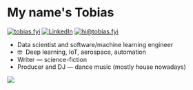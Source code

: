 # My name's Tobias

[![tobias.fyi](https://img.shields.io/static/v1?label=tobias.fyi&message=%20&color=maroon&logo=&style=flat-square&logoColor=white)](https://tobias.fyi/)
[![LinkedIn](https://img.shields.io/static/v1?label=LinkedIn&message=%20&color=red&logo=LinkedIn&style=flat-square&logoColor=white)](https://www.linkedin.com/in/tobias-reaper/)
[![hi@tobias.fyi](https://img.shields.io/static/v1?label=hi@tobias.fyi&message=%20&color=orange&logo=gmail&style=flat-square&logoColor=white)](mailto:hi@tobias.fyi)
  
* Data scientist and software/machine learning engineer
* 🤓 &nbsp;Deep learning, IoT, aerospace, automation
* Writer — science-fiction
* Producer and DJ — dance music (mostly house nowadays)

<img align='center' src="https://github-readme-stats.vercel.app/api?username=tobias-fyi&show_icons=true">
